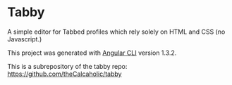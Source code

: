 # Tabby

A simple editor for Tabbed profiles which rely solely on HTML and CSS (no Javascript.)

This project was generated with [Angular CLI](https://github.com/angular/angular-cli) version 1.3.2.


This is a subrepository of the tabby repo: https://github.com/theCalcaholic/tabby
